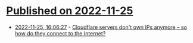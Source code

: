 # [Published on 2022-11-25](index.md)

* [2022-11-25, 16:06:27](https://lobste.rs/s/tnyhqc/cloudflare_servers_don_t_own_ips_anymore) - [Cloudflare servers don't own IPs anymore – so how do they connect to the Internet?](https://blog.cloudflare.com/cloudflare-servers-dont-own-ips-anymore/)

